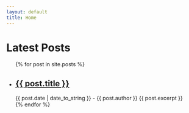 ```yaml
---
layout: default
title: Home
---
```


<h1>Latest Posts</h1>

<ul>
  {% for post in site.posts %}
  <br>
    <li>
      <h2><a href="{{ post.url }}">{{ post.title }}</a></h2>
      {{ post.date | date_to_string }} - {{ post.author }}
      {{ post.excerpt }}
    </li>
  {% endfor %}
</ul>
